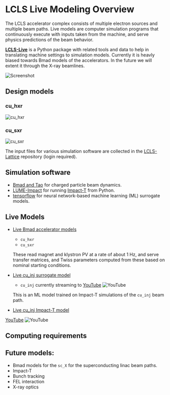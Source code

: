 # LCLS Live Modeling Overview

The LCLS accelerator complex consists of multiple electron sources and multiple beam paths.
Live models are computer simulation programs that continuously execute with inputs taken from the machine, and serve physics predictions of the beam behavior.

[**LCLS-Live**](http://github.com/slaclab/lcls-live) is a Python package with related tools and data to help in translating machine settings to simulation models. Currently it is heavly biased towards Bmad models of the accelerators. In the future we will extent it through the X-ray beamlines. 



![Screenshot](/img/lcls_complex.png)




## Design models

### cu_hxr

![cu_hxr](/img/tao_cu_hxr_design.png)

### cu_sxr

![cu_sxr](/img/tao_cu_hxr_design.png)

The input files for various simulation software are collected in the [LCLS-Lattice](https://github.com/slaclab/lcls-lattice) repository (login required).
 


## Simulation software
- [Bmad and Tao](../bmad/index.md) for charged particle beam dynamics.
- [LUME-Impact](https://github.com/ChristopherMayes/lume-impact) for running [Impact-T](https://github.com/impact-lbl/IMPACT-T) from Python.
- [tensorflow](https://www.tensorflow.org/) for neural network-based machine learning (ML) surrogate models. 

## Live Models
- [Live Bmad accelerator models](https://github.com/slaclab/lcls_live_model)
  
    - `cu_hxr`
    - `cu_sxr`
    
     These read magnet and klystron PV at a rate of about 1 Hz, and serve transfer matrices, and Twiss parameters computed from these based on nominal starting conditions.

- [Live cu_inj surrogate model](https://github.com/slaclab/lcls-cu-inj-live)
    
    - `cu_inj` currently streaming to [YouTube](https://www.youtube.com/watch?v=Cg4TU8ZUfzk)  ![YouTube](https://img.youtube.com/vi/Cg4TU8ZUfzk/0.jpg) 
    
    This is an ML model trained on Impact-T simulations of the `cu_inj` beam path. 

- [Live cu_inj Impact-T model](https://github.com/ChristopherMayes/lume-impact-live-demo)


[YouTube](https://www.youtube.com/watch?v=P6HYfpV6xXM) ![YouTube](https://img.youtube.com/vi/P6HYfpV6xXM/0.jpg) 


## Computing requirements


## Future models:
- Bmad models for the `sc_X` for the superconducting linac beam paths. 
- Impact-T
- Bunch tracking 
- FEL interaction
- X-ray optics 



